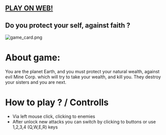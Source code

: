 ## [PLAY ON WEB!](https://hadikcz.github.io/LudumDare43_Our_shelter/build/)

## Do you protect your self, against faith ?

![game_card.png](///raw/225/z/22c18.png)

# About game:
You are the planet Earth, and you must protect your natural wealth, against evil Mine Corp. which will try to take your wealth, and kill you. They destroy your sisters and you are next.

# How to play ? / Controlls
- Via left mouse click, clicking to enemies
- After unlock new attacks you can switch by clicking to buttons or use 1,2,3,4 (Q,W,E,R) keys
